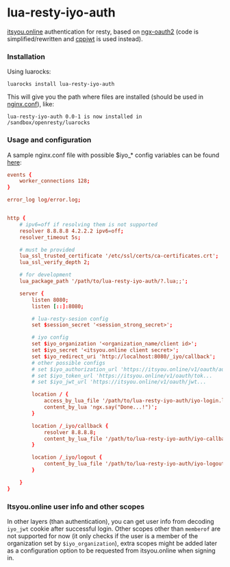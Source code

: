# lua-resty-iyo-auth
[itsyou.online](https://itsyou.online) authentication for resty, based on [ngx-oauth2](https://github.com/jirutka/ngx-oauth) (code is simplified/rewritten and [cppjwt](https://github.com/abom/lua-cpp-jwt) is used instead).

### Installation
Using luarocks:

`luarocks install lua-resty-iyo-auth`

This will give you the path where files are installed (should be used in [nginx.conf](#Usage)), like:

`lua-resty-iyo-auth 0.0-1 is now installed in /sandbox/openresty/luarocks`

### Usage and configuration
A sample nginx.conf file with possible $iyo_* config variables can be found [here](conf/nginx.example.conf):

```conf
events {
    worker_connections 128;
}

error_log log/error.log;


http {
    # ipv6=off if resolving them is not supported
    resolver 8.8.8.8 4.2.2.2 ipv6=off;
    resolver_timeout 5s;

    # must be provided
    lua_ssl_trusted_certificate '/etc/ssl/certs/ca-certificates.crt';
    lua_ssl_verify_depth 2;

    # for development
    lua_package_path '/path/to/lua-resty-iyo-auth/?.lua;;';

    server {
        listen 8080;
        listen [::]:8080;

        # lua-resty-sesion config
        set $session_secret '<session_strong_secret>';

        # iyo config
        set $iyo_organization '<organization_name/client id>';
        set $iyo_secret '<itsyou.online client secret>';
        set $iyo_redirect_uri 'http://localhost:8080/_iyo/callback';
        # other possible configs
        # set $iyo_authorization_url 'https://itsyou.online/v1/oauth/auth...
        # set $iyo_token_url 'https://itsyou.online/v1/oauth/tok...
        # set $iyo_jwt_url 'https://itsyou.online/v1/oauth/jwt...

        location / {
            access_by_lua_file '/path/to/lua-resty-iyo-auth/iyo-login.lua';
            content_by_lua 'ngx.say("Done...!")';
        }

        location /_iyo/callback {
            resolver 8.8.8.8;
            content_by_lua_file '/path/to/lua-resty-iyo-auth/iyo-callback.lua';
        }

        location /_iyo/logout {
            content_by_lua_file '/path/to/lua-resty-iyo-auth/iyo-logout.lua';
        }

    }
}
```

### Itsyou.online user info and other scopes
In other layers (than authentication), you can get user info from decoding `iyo_jwt` cookie after successful login.
Other scopes other than `memberof` are not supported for now (it only checks if the user is a member of the organization set by `$iyo_organization`), extra scopes might be added later as a configuration option to be requested from itsyou.online when signing in.
